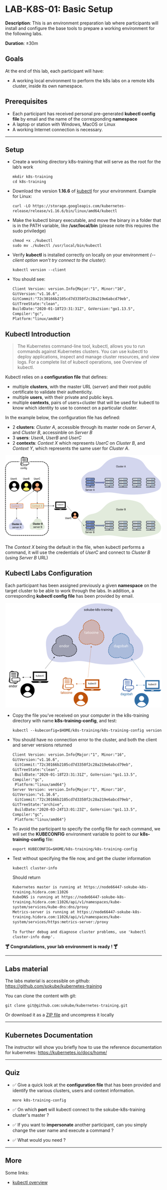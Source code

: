 # LAB-K8S-01: Basic Setup

**Description**: This is an environment preparation lab where participants will install and configure the base tools to prepare a working environment for the following labs.

**Duration**: ±30m

## Goals
At the end of this lab, each participant will have:
- A working local environment to perform the k8s labs on a remote k8s cluster, inside its own namespace.

## Prerequisites

- Each participant has received personal pre-generated **kubectl config file** by email and the name of the corresponding **namespace**
- A laptop or station with Windows, MacOS or Linux
- A working Internet connection is necessary.

----

## Setup

- Create a working directory k8s-training that will serve as the root for the lab’s work

  ``` shell
  mkdir k8s-training
  cd k8s-training
  ```

- Download the version **1.16.6** of [kubectl](https://kubernetes.io/docs/tasks/tools/install-kubectl/#install-kubectl-on-linux) for your environment. Example for Linux:
  ``` shell
  curl -LO https://storage.googleapis.com/kubernetes-release/release/v1.16.6/bin/linux/amd64/kubectl
  ```

- Make the kubectl binary executable, and move the binary in a folder that is in the PATH variable, like **/usr/local/bin** (please note this requires the sudo priviledge)

  ``` shell
  chmod +x ./kubectl
  sudo mv ./kubectl /usr/local/bin/kubectl
  ```

- Verify **kubectl** is installed correctly on locally on your environment *(--client option won't try connect to the cluster)*:
  ``` shell
  kubectl version --client
  ```

- You should see:
   ``` shell
  Client Version: version.Info{Major:"1", Minor:"16", GitVersion:"v1.16.6",
  GitCommit:"72c30166b2105cd7d3350f2c28a219e6abcd79eb", GitTreeState:"clean",
  BuildDate:"2020-01-18T23:31:31Z", GoVersion:"go1.13.5", Compiler:"gc",
  Platform:"linux/amd64"}
  ``` 

## Kubectl Introduction

> The Kubernetes command-line tool, kubectl, allows you to run commands against Kubernetes clusters. You can use kubectl to deploy applications, inspect and manage cluster resources, and view logs. For a complete list of kubectl operations, see Overview of kubectl.

Kubectl relies on a **configuration file** that defines:
- multiple **clusters**, with the master URL (*server*) and their root public certificate to validate their authenticity. 
- multiple **users**, with their private and public keys. 
- multiple **contexts**, pairs of users+cluster that will be used for kubectl to know which identity to use to connect on a particular cluster. 

In the example below, the configuration file has defined:
- 2 **clusters**: *Cluster A*, accessible through its master node on *Server A*, and *Cluster B*, accessinble on *Server B*
- 3 **users**: *UserA*, *UserB* and *UserC*
- 2 **contexts**: *Context X* which represents *UserC* on *Cluster B*, and *Context Y*, which represents the same user for *Cluster A*.

![Overview](./img/kubectl-config.png)

The *Context X* being the default in the file, when kubectl performs a command, it will use the credentials of *UserC* and connect to *Cluster B* (using *Server B* URL)


## Kubectl Labs Configuration
Each participant has been assigned previously a given **namespace** on the target cluster to be able to work through the labs. In addition, a corresponding **kubectl config file** has been provided by email.

![Overview](./img/overview-setup.png)

- Copy the file you’ve received on your computer in the k8s-training directory with name **k8s-training-config**, and test:
  ``` shell
  kubectl --kubeconfig=$HOME/k8s-training/k8s-training-config version
  ```

- You should have no connection error to the cluster, and both the client and server versions returned

  ``` shell
  Client Version: version.Info{Major:"1", Minor:"16", GitVersion:"v1.16.6",
   GitCommit:"72c30166b2105cd7d3350f2c28a219e6abcd79eb", GitTreeState:"clean",
   BuildDate:"2020-01-18T23:31:31Z", GoVersion:"go1.13.5", Compiler:"gc",
   Platform:"linux/amd64"}
  Server Version: version.Info{Major:"1", Minor:"16", GitVersion:"v1.16.6",
   GitCommit:"72c30166b2105cd7d3350f2c28a219e6abcd79eb", GitTreeState:"archive",
   BuildDate:"2020-03-24T13:01:23Z", GoVersion:"go1.13.5", Compiler:"gc",
   Platform:"linux/amd64"}
  ```

- To avoid the participant to specify the config file for each command, we will set the **KUBECONFIG** environment variable to point to our **k8s-training-config** file:
  ``` shell
  export KUBECONFIG=$HOME/k8s-training/k8s-training-config
  ```

- Test without specifying the file now, and get the cluster information
  ``` shell
  kubectl cluster-info
  ```
  Should return

  ``` shell
  Kubernetes master is running at https://node66447-sokube-k8s-training.hidora.com:11026
  KubeDNS is running at https://node66447-sokube-k8s-training.hidora.com:11026/api/v1/namespaces/kube-system/services/kube-dns:dns/proxy
  Metrics-server is running at https://node66447-sokube-k8s-training.hidora.com:11026/api/v1/namespaces/kube-system/services/https:metrics-server:/proxy

  To further debug and diagnose cluster problems, use 'kubectl cluster-info dump'.
  ```

**:cocktail: Congratulations, your lab environment is ready ! :cocktail:**

---
## Labs material
The labs material is accessible on github: https://github.com/sokube/kubernetes-training

You can clone the content with git:
``` shell
git clone git@github.com:sokube/kubernetes-training.git
```
Or download it as a [ZIP file](https://github.com/sokube/kubernetes-training/archive/master.zip) and uncompress it locally

---
## Kubernetes Documentation

The instructor will show you briefly how to use the reference documentation for kubernetes: https://kubernetes.io/docs/home/

---
## Quiz

- :white_check_mark: Give a quick look at the **configuration file** that has been provided and identify the various clusters, users and context information.
  ``` shell
  more k8s-training-config
  ```

- :white_check_mark: On which **port** will kubectl connect to the sokube-k8s-training cluster's master ?
- :white_check_mark: If you want to **impersonate** another participant, can you simply change the user name and execute a command ?
- :white_check_mark: What would you need ?

---

## More

Some links:
- [kubectl overview](https://kubernetes.io/docs/reference/kubectl/overview/)

